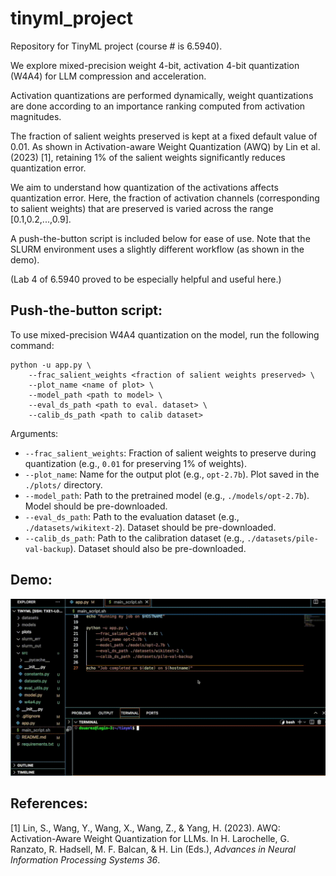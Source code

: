# tinyml_project
Repository for TinyML project (course # is 6.5940).

We explore mixed-precision weight 4-bit, activation 4-bit quantization (W4A4) for LLM compression and acceleration.

Activation quantizations are performed dynamically, weight quantizations are done according to an importance ranking computed from activation magnitudes.

The fraction of salient weights preserved is kept at a fixed default value of 0.01. As shown in Activation-aware Weight Quantization (AWQ) by Lin et al. (2023) [1], retaining 1% of the salient weights significantly reduces quantization error.

We aim to understand how quantization of the activations affects quantization error. Here, the fraction of activation channels (corresponding to salient weights) that are preserved is varied across the range [0.1,0.2,...,0.9].

A push-the-button script is included below for ease of use. Note that the SLURM environment uses a slightly different workflow (as shown in the demo).

(Lab 4 of 6.5940 proved to be especially helpful and useful here.)

## Push-the-button script: 

To use mixed-precision W4A4 quantization on the model, run the following command:

```
python -u app.py \
    --frac_salient_weights <fraction of salient weights preserved> \
    --plot_name <name of plot> \
    --model_path <path to model> \
    --eval_ds_path <path to eval. dataset> \
    --calib_ds_path <path to calib dataset>
```

Arguments:
- `--frac_salient_weights`: Fraction of salient weights to preserve during quantization (e.g., `0.01` for preserving 1% of weights).
- `--plot_name`: Name for the output plot (e.g., `opt-2.7b`). Plot saved in the `./plots/` directory.
- `--model_path`: Path to the pretrained model (e.g., `./models/opt-2.7b`). Model should be pre-downloaded.
- `--eval_ds_path`: Path to the evaluation dataset (e.g., `./datasets/wikitext-2`). Dataset should be pre-downloaded.
- `--calib_ds_path`: Path to the calibration dataset (e.g., `./datasets/pile-val-backup`). Dataset should also be pre-downloaded.

## Demo:

![Demo](./assets/tinyml_proj.gif)

## References:

[1] Lin, S., Wang, Y., Wang, X., Wang, Z., & Yang, H. (2023). AWQ: Activation-Aware Weight Quantization for LLMs. In H. Larochelle, G. Ranzato, R. Hadsell, M. F. Balcan, & H. Lin (Eds.), *Advances in Neural Information Processing Systems 36*.
